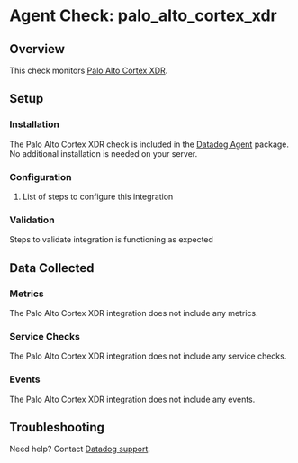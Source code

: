 # Agent Check: palo_alto_cortex_xdr

## Overview

This check monitors [Palo Alto Cortex XDR][1].

## Setup

### Installation

The Palo Alto Cortex XDR check is included in the [Datadog Agent][2] package.
No additional installation is needed on your server.

### Configuration

1. List of steps to configure this integration

### Validation

Steps to validate integration is functioning as expected

## Data Collected

### Metrics

The Palo Alto Cortex XDR integration does not include any metrics.

### Service Checks

The Palo Alto Cortex XDR integration does not include any service checks.

### Events

The Palo Alto Cortex XDR integration does not include any events.

## Troubleshooting

Need help? Contact [Datadog support][3].

[1]: **LINK_TO_INTEGRATION_SITE**
[2]: https://app.datadoghq.com/account/settings#agent
[3]: https://docs.datadoghq.com/help/